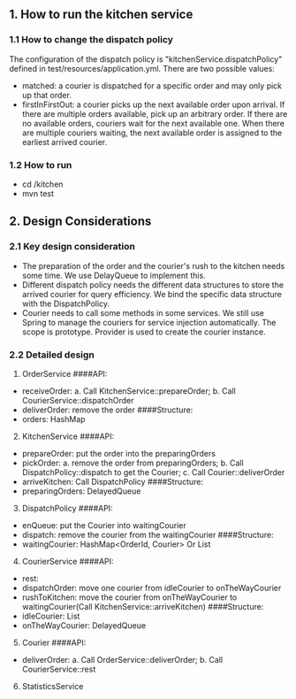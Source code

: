 ## 1. How to run the kitchen service
### 1.1 How to change the dispatch policy
The configuration of the dispatch policy is "kitchenService.dispatchPolicy" defined in test/resources/application.yml. There are two possible values:
* matched: a courier is dispatched for a specific order and may only pick up that order.
* firstInFirstOut: a courier picks up the next available order upon arrival. If there are multiple orders available, pick up an arbitrary order. If there are no available orders, couriers wait for the next available one. When there are multiple couriers waiting, the next available order is assigned to the earliest arrived courier.

### 1.2 How to run
* cd /kitchen
* mvn test

## 2. Design Considerations
### 2.1 Key design consideration
* The preparation of the order and the courier's rush to the kitchen needs some time. We use DelayQueue to implement this.
* Different dispatch policy needs the different data structures to store the arrived courier for query efficiency. We bind the specific data structure with the DispatchPolicy.
* Courier needs to call some methods in some services. We still use Spring to manage the couriers for service injection automatically. The scope is prototype. Provider is used to create the courier instance.

### 2.2 Detailed design
1. OrderService
####API:
* receiveOrder: a. Call KitchenService::prepareOrder; b. Call CourierService::dispatchOrder
* deliverOrder: remove the order
####Structure:
* orders: HashMap

2. KitchenService
####API:
* prepareOrder: put the order into the preparingOrders
* pickOrder: a. remove the order from preparingOrders; b. Call DispatchPolicy::dispatch to get the Courier; c. Call Courier::deliverOrder
* arriveKitchen: Call DispatchPolicy
####Structure:
* preparingOrders: DelayedQueue

3. DispatchPolicy
####API:
* enQueue: put the Courier into waitingCourier
* dispatch: remove the courier from the waitingCourier
####Structure:
* waitingCourier: HashMap<OrderId, Courier>  Or List

4. CourierService
####API:
* rest:
* dispatchOrder: move one courier from idleCourier to onTheWayCourier
* rushToKitchen: move the courier from onTheWayCourier to waitingCourier(Call KitchenService::arriveKitchen)
####Structure:
* idleCourier: List
* onTheWayCourier: DelayedQueue

5. Courier
####API:
* deliverOrder: a. Call OrderService::deliverOrder; b. Call CourierService::rest

6. StatisticsService
